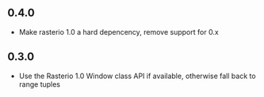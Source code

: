 ## 0.4.0
- Make rasterio 1.0 a hard depencency, remove support for 0.x

## 0.3.0
- Use the Rasterio 1.0 Window class API if available, otherwise fall back to range tuples
